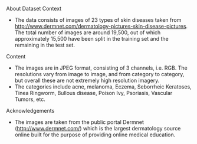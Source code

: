 About Dataset
Context
- The data consists of images of 23 types of skin diseases taken from http://www.dermnet.com/dermatology-pictures-skin-disease-pictures. The total number of images are around 19,500, out of which approximately 15,500 have been split in the training set and the remaining in the test set.

Content
- The images are in JPEG format, consisting of 3 channels, i.e. RGB. The resolutions vary from image to image, and from category to category, but overall these are not extremely high resolution imagery.
- The categories include acne, melanoma, Eczema, Seborrheic Keratoses, Tinea Ringworm, Bullous disease, Poison Ivy, Psoriasis, Vascular Tumors, etc.

Acknowledgements
- The images are taken from the public portal Dermnet (http://www.dermnet.com/) which is the largest dermatology source online built for the purpose of providing online medical education.
